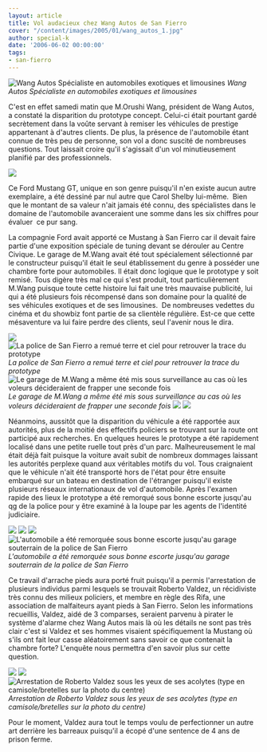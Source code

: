 ```yaml
---
layout: article
title: Vol audacieux chez Wang Autos de San Fierro
cover: "/content/images/2005/01/wang_autos_1.jpg"
author: special-k
date: '2006-06-02 00:00:00'
tags:
- san-fierro
---
```


![Wang Autos Spécialiste en automobiles exotiques et limousines](/content/images/2005/01/wang_autos_1.jpg)
_Wang Autos Spécialiste en automobiles exotiques et limousines_

C'est en effet samedi matin que M.Orushi Wang, président de Wang Autos, a constaté la disparition du prototype concept. Celui-ci était pourtant gardé secrètement dans la voûte servant à remiser les véhicules de prestige appartenant à d'autres clients. De plus, la présence de l'automobile étant connue de très peu de personne, son vol a donc suscité de nombreuses questions. Tout laissait croire qu'il s'agissait d'un vol minutieusement planifié par des professionnels.

![](/content/images/2005/01/Wang_Autos_Prototype.jpg)

Ce Ford Mustang GT, unique en son genre puisqu'il n'en existe aucun autre exemplaire, a été dessiné par nul autre que Carol Shelby lui-même.&nbsp; Bien que le montant de sa valeur n'ait jamais été connu, des spécialistes dans le domaine de l'automobile avanceraient une somme dans les six chiffres pour évaluer&nbsp; ce pur sang.

La compagnie Ford avait apporté ce Mustang à San Fierro car il devait faire partie d'une exposition spéciale de tuning devant se dérouler au Centre Civique. Le garage de M.Wang avait été tout spécialement sélectionné par le constructeur puisqu'il était le seul établissement du genre à posséder une chambre forte pour automobiles. Il était donc logique que le prototype y soit remisé. Tous digère très mal ce qui s'est produit, tout particulièrement M.Wang puisque toute cette histoire lui fait une très mauvaise publicité, lui qui a été plusieurs fois récompensé dans son domaine pour la qualité de ses véhicules exotiques et de ses limousines.&nbsp; De nombreuses vedettes du cinéma et du showbiz font partie de sa clientèle régulière. Est-ce que cette mésaventure va lui faire perdre des clients, seul l'avenir nous le dira.

![](/content/images/2005/01/wang_autos_5.jpg)
![La police de San Fierro a remué terre et ciel pour retrouver la trace du prototype](/content/images/2005/01/wang_autos_6.jpg)
_La police de San Fierro a remué terre et ciel pour retrouver la trace du prototype_[](/content/images/2005/01/wang_autos_7.jpg)
![Le garage de M.Wang a même été mis sous surveillance au cas où les voleurs décideraient de frapper une seconde fois](/content/images/2005/01/wang_autos_8.jpg)
_Le garage de M.Wang a même été mis sous surveillance au cas où les voleurs décideraient de frapper une seconde fois_[](/content/images/2005/01/wang_autos_10.jpg)
![](/content/images/2005/01/wang_autos_11.jpg)
![](/content/images/2005/01/wang_autos_9.jpg)

Néanmoins, aussitôt que la disparition du véhicule a été rapportée aux autorités, plus de la moitié des effectifs policiers se trouvant sur la route ont participé aux recherches. En quelques heures le prototype a été rapidement localisé dans une petite ruelle tout près d'un parc. Malheureusement le mal était déjà fait puisque la voiture avait subit de nombreux dommages laissant les autorités perplexe quand aux véritables motifs du vol. Tous craignaient que le véhicule n'ait été transporté hors de l'état pour être ensuite embarqué sur un bateau en destination de l'étranger puisqu'il existe plusieurs réseaux internationaux de vol d'automobile. Après l'examen rapide des lieux le prototype a été remorqué sous bonne escorte jusqu'au qg de la police pour y être examiné à la loupe par les agents de l'identité judiciaire.

![](/content/images/2005/01/wang_autos_18.jpg)
![](/content/images/2005/01/wang_autos_20.jpg)
![](/content/images/2005/01/wang_autos_13.jpg)
![L'automobile a été remorquée sous bonne escorte jusqu'au garage souterrain de la police de San Fierro](/content/images/2005/01/wang_autos_14.jpg)
_L'automobile a été remorquée sous bonne escorte jusqu'au garage souterrain de la police de San Fierro_

Ce travail d'arrache pieds aura porté fruit puisqu'il a permis l'arrestation de plusieurs individus parmi lesquels se trouvait Roberto Valdez, un récidiviste très connu des milieux policiers, et membre en règle des Rifa, une association de malfaiteurs ayant pieds à San Fierro. Selon les informations recueillis, Valdez, aidé de 3 comparses, seraient parvenu à pirater le système d'alarme chez Wang Autos mais là où les détails ne sont pas très clair c'est si Valdez et ses hommes visaient spécifiquement la Mustang où s'ils ont fait leur casse aléatoirement sans savoir ce que contenait la chambre forte? L'enquête nous permettra d'en savoir plus sur cette question.

![](/content/images/2005/01/wang_autos_15.jpg)
![](/content/images/2005/01/wang_autos_16.jpg)
![Arrestation de Roberto Valdez sous les yeux de ses acolytes (type en camisole/bretelles sur la photo du centre)](/content/images/2005/01/wang_autos_17.jpg)
_Arrestation de Roberto Valdez sous les yeux de ses acolytes (type en camisole/bretelles sur la photo du centre)_

Pour le moment, Valdez aura tout le temps voulu de perfectionner un autre art derrière les barreaux puisqu'il a écopé d'une sentence de 4 ans de prison ferme.
